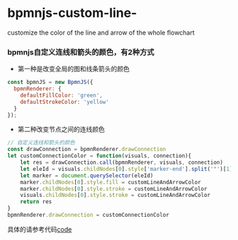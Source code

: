 # bpmnjs-custom-line-
  customize the color of the line and arrow of the whole flowchart
### bpmnjs自定义连线和箭头的颜色，有2种方式
* 第一种是改变全局的图和线条箭头的颜色
```js
const bpmnJS = new BpmnJS({
  bpmnRenderer: {
    defaultFillColor: 'green',
    defaultStrokeColor: 'yellow'
  }
});
```
* 第二种改变节点之间的连线颜色
```js
// 自定义连线和箭头的颜色
const drawConnection = bpmnRenderer.drawConnection
let customConnectionColor = function(visuals, connection){
    let res = drawConnection.call(bpmnRenderer, visuals, connection)
    let eleId = visuals.childNodes[0].style['marker-end'].split('"')[1]
    let marker = document.querySelector(eleId)
    marker.childNodes[0].style.fill = customLineAndArrowColor
    marker.childNodes[0].style.stroke = customLineAndArrowColor
    visuals.childNodes[0].style.stroke = customLineAndArrowColor
    return res
}
bpmnRenderer.drawConnection = customConnectionColor
```
具体的请参考代码[code](https://github.com/nobt/bpmnjs-custom-line)
